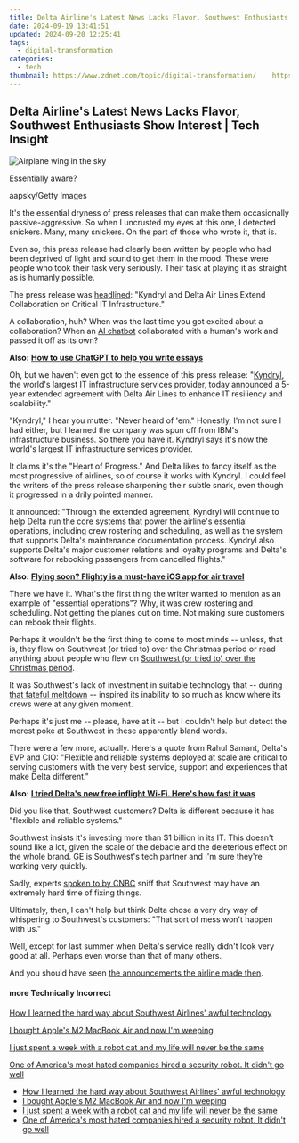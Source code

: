 ```yaml
---
title: Delta Airline's Latest News Lacks Flavor, Southwest Enthusiasts Show Interest | Tech Insight
date: 2024-09-19 13:41:51
updated: 2024-09-20 12:25:41
tags:
  - digital-transformation
categories:
  - tech
thumbnail: https://www.zdnet.com/topic/digital-transformation/    https://www.zdnet.com/a/img/resize/7cd7b0ad8020556c65ce91c617184e6cc7664d04/2023/03/02/b4197ec1-48a1-4104-a434-8abde2127c15/gettyimages-1366213348.jpg?width=170&height=128&fit=crop&auto=webp
---
```


## Delta Airline's Latest News Lacks Flavor, Southwest Enthusiasts Show Interest | Tech Insight

![Airplane wing in the sky](https://www.zdnet.com/a/img/resize/5ead23b56e28327af6ff3f78e0ecedda81ed6f3f/2023/03/02/b4197ec1-48a1-4104-a434-8abde2127c15/gettyimages-1366213348.jpg?auto=webp&width=1280)

Essentially aware? 

aapsky/Getty Images

It's the essential dryness of press releases that can make them occasionally passive-aggressive. So when I uncrusted my eyes at this one, I detected snickers. Many, many snickers. On the part of those who wrote it, that is.

Even so, this press release had clearly been written by people who had been deprived of light and sound to get them in the mood. These were people who took their task very seriously. Their task at playing it as straight as is humanly possible.

The press release was [headlined](https://www.businesswire.com/news/home/20230223005281/en/): "Kyndryl and Delta Air Lines Extend Collaboration on Critical IT Infrastructure."

A collaboration, huh? When was the last time you got excited about a collaboration? When an [AI chatbot](https://www.zdnet.com/article/how-to-use-chatgpt/) collaborated with a human's work and passed it off as its own?

**Also:** [**How to use ChatGPT to help you write essays**](https://www.zdnet.com/article/how-to-use-chatgpt-to-help-you-write-essays/)

Oh, but we haven't even got to the essence of this press release: "[Kyndryl](https://www.zdnet.com/article/100-days-after-ibm-split-kyndryl-signs-strategic-cloud-pact-with-aws/), the world's largest IT infrastructure services provider, today announced a 5-year extended agreement with Delta Air Lines to enhance IT resiliency and scalability."

"Kyndryl," I hear you mutter. "Never heard of 'em." Honestly, I'm not sure I had either, but I learned the company was spun off from IBM's infrastructure business. So there you have it. Kyndryl says it's now the world's largest IT infrastructure services provider. 

It claims it's the "Heart of Progress." And Delta likes to fancy itself as the most progressive of airlines, so of course it works with Kyndryl. I could feel the writers of the press release sharpening their subtle snark, even though it progressed in a drily pointed manner.

It announced: "Through the extended agreement, Kyndryl will continue to help Delta run the core systems that power the airline's essential operations, including crew rostering and scheduling, as well as the system that supports Delta's maintenance documentation process. Kyndryl also supports Delta's major customer relations and loyalty programs and Delta's software for rebooking passengers from cancelled flights."

**Also:** [**Flying soon? Flighty is a must-have iOS app for air travel**](https://www.zdnet.com/article/flying-soon-flighty-is-a-must-have-ios-app-for-air-travel/)

There we have it. What's the first thing the writer wanted to mention as an example of "essential operations"? Why, it was crew rostering and scheduling. Not getting the planes out on time. Not making sure customers can rebook their flights. 

Perhaps it wouldn't be the first thing to come to most minds -- unless, that is, they flew on Southwest (or tried to) over the Christmas period or read anything about people who flew on [Southwest (or tried to) over the Christmas period](https://www.zdnet.com/article/how-i-learned-the-hard-way-about-southwest-airlines-awful-technology/).

It was Southwest's lack of investment in suitable technology that -- during [that fateful meltdown](https://www.zdnet.com/article/southwest-airlines-just-insulted-unhappy-customers-in-a-truly-spectacular-way/) \-- inspired its inability to so much as know where its crews were at any given moment.

Perhaps it's just me -- please, have at it -- but I couldn't help but detect the merest poke at Southwest in these apparently bland words.

There were a few more, actually. Here's a quote from Rahul Samant, Delta's EVP and CIO: "Flexible and reliable systems deployed at scale are critical to serving customers with the very best service, support and experiences that make Delta different."

**Also:** [**I tried Delta's new free inflight Wi-Fi. Here's how fast it was**](https://www.zdnet.com/home-and-office/networking/i-tried-deltas-new-free-inflight-wi-fi-heres-how-fast-it-was/)

Did you like that, Southwest customers? Delta is different because it has "flexible and reliable systems."

Southwest insists it's investing more than $1 billion in its IT. This doesn't sound like a lot, given the scale of the debacle and the deleterious effect on the whole brand. GE is Southwest's tech partner and I'm sure they're working very quickly.

Sadly, experts [spoken to by CNBC](https://www.cnbc.com/2023/02/18/can-southwest-fix-its-tech-problems-aviation-experts-arent-confident.html) sniff that Southwest may have an extremely hard time of fixing things.

Ultimately, then, I can't help but think Delta chose a very dry way of whispering to Southwest's customers: "That sort of mess won't happen with us."

Well, except for last summer when Delta's service really didn't look very good at all. Perhaps even worse than that of many others.

And you should have seen [the announcements the airline made then](https://www.zdnet.com/article/i-always-thought-delta-was-reliable-then-came-these-five-disastrous-flights/).

#### more Technically Incorrect

[How I learned the hard way about Southwest Airlines' awful technology](https://www.zdnet.com/article/how-i-learned-the-hard-way-about-southwest-airlines-awful-technology/ "How I learned the hard way about Southwest Airlines' awful technology")

[I bought Apple's M2 MacBook Air and now I'm weeping](https://www.zdnet.com/article/i-bought-apples-m2-macbook-air-and-now-im-weeping/ "I bought Apple's M2 MacBook Air and now I'm weeping")

[I just spent a week with a robot cat and my life will never be the same](https://www.zdnet.com/article/i-just-spent-a-week-with-a-robot-cat-and-my-life-will-never-be-the-same/ "I just spent a week with a robot cat and my life will never be the same")

[One of America's most hated companies hired a security robot. It didn't go well](https://www.zdnet.com/article/one-of-americas-most-hated-companies-hired-a-security-robot-it-didnt-go-well/ "One of America's most hated companies hired a security robot. It didn't go well")

* [How I learned the hard way about Southwest Airlines' awful technology](https://www.zdnet.com/article/how-i-learned-the-hard-way-about-southwest-airlines-awful-technology/ "How I learned the hard way about Southwest Airlines' awful technology")
* [I bought Apple's M2 MacBook Air and now I'm weeping](https://www.zdnet.com/article/i-bought-apples-m2-macbook-air-and-now-im-weeping/ "I bought Apple's M2 MacBook Air and now I'm weeping")
* [I just spent a week with a robot cat and my life will never be the same](https://www.zdnet.com/article/i-just-spent-a-week-with-a-robot-cat-and-my-life-will-never-be-the-same/ "I just spent a week with a robot cat and my life will never be the same")
* [One of America's most hated companies hired a security robot. It didn't go well](https://www.zdnet.com/article/one-of-americas-most-hated-companies-hired-a-security-robot-it-didnt-go-well/ "One of America's most hated companies hired a security robot. It didn't go well")

<ins class="adsbygoogle"
     style="display:block"
     data-ad-format="autorelaxed"
     data-ad-client="ca-pub-7571918770474297"
     data-ad-slot="1223367746"></ins>



<ins class="adsbygoogle"
     style="display:block"
     data-ad-client="ca-pub-7571918770474297"
     data-ad-slot="8358498916"
     data-ad-format="auto"
     data-full-width-responsive="true"></ins>
